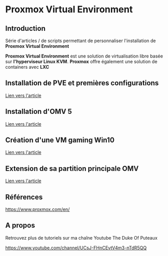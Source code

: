 # Proxmox Virtual Environment



## Introduction

Série d'articles / de scripts permettant de personnaliser l'installation de **Proxmox Virtual Environment**

**Proxmox Virtual Environment** est une solution de virtualisation libre basée sur **l'hyperviseur Linux KVM**. **Proxmox** offre également une solution de containers avec **LXC**



## Installation de PVE et premières configurations

[Lien vers l'article](./1-installation.md)



## Installation d'OMV 5

[Lien vers l'article](./2-install_omv5.md)



## Création d'une VM gaming Win10

[Lien vers l'article](./3-vm-gaming.md)



## Extension de sa partition principale OMV

[Lien vers l'article](./4-redim_disque.md)


## Références

https://www.proxmox.com/en/



## A propos

Retrouvez plus de tutoriels sur ma chaîne Youtube The Duke Of Puteaux 

https://www.youtube.com/channel/UCsJ-FHnCEvtV4m3-nTdR5QQ


